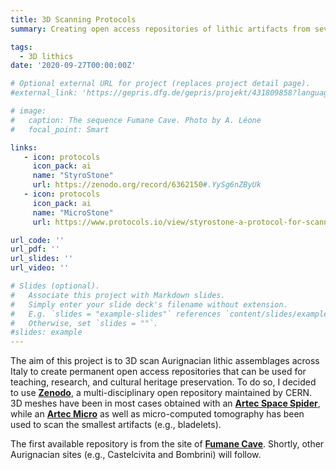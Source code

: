 ```yaml
---
title: 3D Scanning Protocols
summary: Creating open access repositories of lithic artifacts from several Aurignacian sites in Italy

tags:
  - 3D lithics
date: '2020-09-27T00:00:00Z'

# Optional external URL for project (replaces project detail page).
#external_link: 'https://gepris.dfg.de/gepris/projekt/431809858?language=en'

# image:
#   caption: The sequence Fumane Cave. Photo by A. Léone
#   focal_point: Smart

links:
   - icon: protocols
     icon_pack: ai
     name: "StyroStone"
     url: https://zenodo.org/record/6362150#.YySg6nZByUk
   - icon: protocols
     icon_pack: ai
     name: "MicroStone"
     url: https://www.protocols.io/view/styrostone-a-protocol-for-scanning-and-extracting-4r3l24d9qg1y/v2

url_code: ''
url_pdf: ''
url_slides: ''
url_video: ''

# Slides (optional).
#   Associate this project with Markdown slides.
#   Simply enter your slide deck's filename without extension.
#   E.g. `slides = "example-slides"` references `content/slides/example-slides.md`.
#   Otherwise, set `slides = ""`.
#slides: example
---
```


The aim of this project is to 3D scan Aurignacian lithic assemblages across Italy to create permanent open access repositories that can be used for teaching, research, and cultural heritage preservation. To do so, I decided to use [**Zenodo**](https://zenodo.org/), a multi-disciplinary open repository maintained by CERN. 3D meshes have been in most cases obtained with an [**Artec Space Spider**](https://www.artec3d.com/portable-3d-scanners/artec-spider), while an [**Artec Micro**](https://www.artec3d.com/portable-3d-scanners/artec-micro) as well as micro-computed tomography has been used to scan the smallest artifacts (e.g., bladelets).



The first available repository is from the site of [**Fumane Cave**](https://zenodo.org/record/6362150#.YySg6nZByUk). Shortly, other Aurignacian sites (e.g., Castelcivita and Bombrini) will follow.
